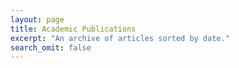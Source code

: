 ```yaml
---
layout: page
title: Academic Publications
excerpt: "An archive of articles sorted by date."
search_omit: false
---
```


